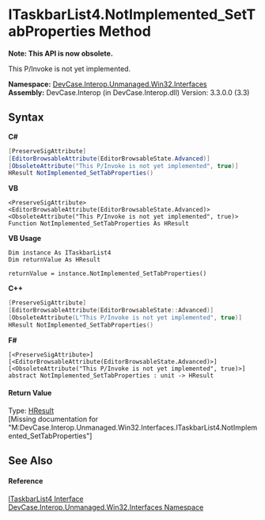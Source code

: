 # ITaskbarList4.NotImplemented_SetTabProperties Method 
 

**Note: This API is now obsolete.**

This P/Invoke is not yet implemented.

**Namespace:**&nbsp;<a href="N_DevCase_Interop_Unmanaged_Win32_Interfaces">DevCase.Interop.Unmanaged.Win32.Interfaces</a><br />**Assembly:**&nbsp;DevCase.Interop (in DevCase.Interop.dll) Version: 3.3.0.0 (3.3)

## Syntax

**C#**<br />
``` C#
[PreserveSigAttribute]
[EditorBrowsableAttribute(EditorBrowsableState.Advanced)]
[ObsoleteAttribute("This P/Invoke is not yet implemented", true)]
HResult NotImplemented_SetTabProperties()
```

**VB**<br />
``` VB
<PreserveSigAttribute>
<EditorBrowsableAttribute(EditorBrowsableState.Advanced)>
<ObsoleteAttribute("This P/Invoke is not yet implemented", true)>
Function NotImplemented_SetTabProperties As HResult
```

**VB Usage**<br />
``` VB Usage
Dim instance As ITaskbarList4
Dim returnValue As HResult

returnValue = instance.NotImplemented_SetTabProperties()
```

**C++**<br />
``` C++
[PreserveSigAttribute]
[EditorBrowsableAttribute(EditorBrowsableState::Advanced)]
[ObsoleteAttribute(L"This P/Invoke is not yet implemented", true)]
HResult NotImplemented_SetTabProperties()
```

**F#**<br />
``` F#
[<PreserveSigAttribute>]
[<EditorBrowsableAttribute(EditorBrowsableState.Advanced)>]
[<ObsoleteAttribute("This P/Invoke is not yet implemented", true)>]
abstract NotImplemented_SetTabProperties : unit -> HResult 

```


#### Return Value
Type: <a href="T_DevCase_Interop_Unmanaged_Win32_Enums_HResult">HResult</a><br />\[Missing <returns> documentation for "M:DevCase.Interop.Unmanaged.Win32.Interfaces.ITaskbarList4.NotImplemented_SetTabProperties"\]

## See Also


#### Reference
<a href="T_DevCase_Interop_Unmanaged_Win32_Interfaces_ITaskbarList4">ITaskbarList4 Interface</a><br /><a href="N_DevCase_Interop_Unmanaged_Win32_Interfaces">DevCase.Interop.Unmanaged.Win32.Interfaces Namespace</a><br />